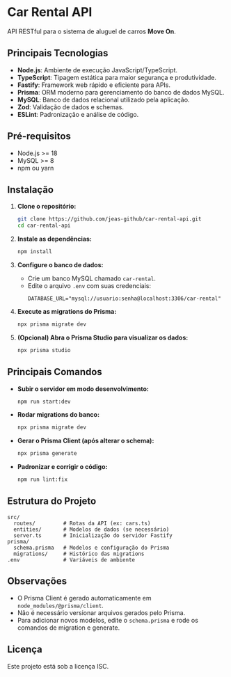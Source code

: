 # Car Rental API

API RESTful para o sistema de aluguel de carros **Move On**.

## Principais Tecnologias

- **Node.js**: Ambiente de execução JavaScript/TypeScript.
- **TypeScript**: Tipagem estática para maior segurança e produtividade.
- **Fastify**: Framework web rápido e eficiente para APIs.
- **Prisma**: ORM moderno para gerenciamento do banco de dados MySQL.
- **MySQL**: Banco de dados relacional utilizado pela aplicação.
- **Zod**: Validação de dados e schemas.
- **ESLint**: Padronização e análise de código.

## Pré-requisitos

- Node.js >= 18
- MySQL >= 8
- npm ou yarn

## Instalação

1. **Clone o repositório:**
   ```bash
   git clone https://github.com/jeas-github/car-rental-api.git
   cd car-rental-api
   ```

2. **Instale as dependências:**
   ```bash
   npm install
   ```

3. **Configure o banco de dados:**
   - Crie um banco MySQL chamado `car-rental`.
   - Edite o arquivo `.env` com suas credenciais:
     ```
     DATABASE_URL="mysql://usuario:senha@localhost:3306/car-rental"
     ```

4. **Execute as migrations do Prisma:**
   ```bash
   npx prisma migrate dev
   ```

5. **(Opcional) Abra o Prisma Studio para visualizar os dados:**
   ```bash
   npx prisma studio
   ```

## Principais Comandos

- **Subir o servidor em modo desenvolvimento:**
  ```bash
  npm run start:dev
  ```

- **Rodar migrations do banco:**
  ```bash
  npx prisma migrate dev
  ```

- **Gerar o Prisma Client (após alterar o schema):**
  ```bash
  npx prisma generate
  ```

- **Padronizar e corrigir o código:**
  ```bash
  npm run lint:fix
  ```

## Estrutura do Projeto

```
src/
  routes/         # Rotas da API (ex: cars.ts)
  entities/       # Modelos de dados (se necessário)
  server.ts       # Inicialização do servidor Fastify
prisma/
  schema.prisma   # Modelos e configuração do Prisma
  migrations/     # Histórico das migrations
.env              # Variáveis de ambiente
```

## Observações

- O Prisma Client é gerado automaticamente em `node_modules/@prisma/client`.
- Não é necessário versionar arquivos gerados pelo Prisma.
- Para adicionar novos modelos, edite o `schema.prisma` e rode os comandos de migration e generate.

## Licença

Este projeto está sob a licença ISC.
